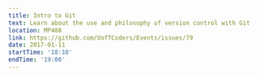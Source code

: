 ```yaml
---
title: Intro to Git
text: Learn about the use and philosophy of version control with Git
location: MP408
link: https://github.com/UofTCoders/Events/issues/79
date: 2017-01-11
startTime: '18:10'
endTime: '19:00'
---
```

